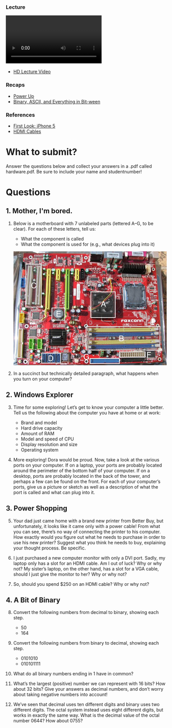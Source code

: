 ### Lecture <!-- pset1 Hardware -->
![videoplayer](http://cdn.computerscience1.net/2013/spring/lectures/1/lecture1-360p.mp4)

* [HD Lecture Video](http://cse1.net/video?v=lectures/1/lecture1)

### Recaps
* [Power Up](http://cse1.net/recaps/1-powerup.html)
* [Binary, ASCII, and Everything in Bit-ween](http://cse1.net/recaps/2-binary.html)

### References
* [First Look: iPhone 5](https://www.youtube.com/watch?v=rdIWKytq_q4)
* [HDMI Cables](https://www.mint.com/blog/trends/the-rip1/)

# What to submit?
Answer the questions below and collect your answers in a .pdf called hardware.pdf. Be sure to include your name and studentnumber!

# Questions

## 1. Mother, I'm bored.
1. Below is a motherboard with 7 unlabeled parts (lettered A–G, to be clear). For each of these letters, tell us:
    * What the component is called
    * What the component is used for (e.g., what devices plug into it)

    ![Motherboard!](pset11.png)

2. In a succinct but technically detailed paragraph, what happens when you turn on your
computer?

## 2. Windows Explorer
3. Time for some exploring! Let’s get to know your computer a little better. Tell us the
following about the computer you have at home or at work:
    * Brand and model
    * Hard drive capacity
    * Amount of RAM
    * Model and speed of CPU
    * Display resolution and size
    * Operating system

4. More exploring! Dora would be proud. Now, take a look at the various ports on
your computer. If on a laptop, your ports are probably located around the perimeter of the bottom
half of your computer. If on a desktop, ports are probably located in the back of the tower,
and perhaps a few can be found on the front. For each of your computer’s ports, give us a picture or
sketch as well as a description of what the port is called and what can plug into it.

## 3. Power Shopping
5. Your dad just came home with a brand new printer from Better Buy, but unfortunately,
it looks like it came only with a power cable! From what you can see, there’s no way of connecting
the printer to his computer. How exactly would you figure out what he needs to purchase in order
to use his new printer? Suggest what you think he needs to buy, explaining your thought process.
Be specific.

6. I just purchased a new computer monitor with only a DVI port. Sadly, my laptop
only has a slot for an HDMI cable. Am I out of luck? Why or why not? My sister’s laptop, on the
other hand, has a slot for a VGA cable, should I just give the monitor to her? Why or why not?

7. So, should you spend $250 on an HDMI cable? Why or why not?

## 4. A Bit of Binary
8. Convert the following numbers from decimal to binary, showing each step.
    * 50
    * 164

9. Convert the following numbers from binary to decimal, showing each step.
    * 0101010
    * 010101111

10. What do all binary numbers ending in 1 have in common?

11. What’s the largest (positive) number we can represent with 16 bits? How about
32 bits? Give your answers as decimal numbers, and don’t worry about taking negative numbers
into account!

12. We’ve seen that decimal uses ten different digits and binary uses two different digits.
The octal system instead uses eight different digits, but works in exactly the same way. What is the
decimal value of the octal number 0644? How about 0755?
